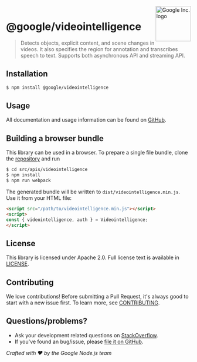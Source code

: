 <img src="https://avatars0.githubusercontent.com/u/1342004?v=3&s=96" alt="Google Inc. logo" title="Google" align="right" height="96" width="96"/>

# @google/videointelligence

> Detects objects, explicit content, and scene changes in videos. It also specifies the region for annotation and transcribes speech to text. Supports both asynchronous API and streaming API.

## Installation

```sh
$ npm install @google/videointelligence
```

## Usage
All documentation and usage information can be found on [GitHub](https://github.com/googleapis/google-api-nodejs-client).

## Building a browser bundle

This library can be used in a browser. To prepare a single file bundle, clone the
[repository](https://github.com/googleapis/google-api-nodejs-client) and run

```sh
$ cd src/apis/videointelligence
$ npm install
$ npm run webpack
```

The generated bundle will be written to `dist/videointelligence.min.js`. Use it from your HTML file:

```html
<script src="/path/to/videointelligence.min.js"></script>
<script>
const { videointelligence, auth } = Videointelligence;
</script>
```

## License
This library is licensed under Apache 2.0. Full license text is available in [LICENSE](https://github.com/googleapis/google-api-nodejs-client/blob/master/LICENSE).

## Contributing
We love contributions! Before submitting a Pull Request, it's always good to start with a new issue first. To learn more, see [CONTRIBUTING](https://github.com/google/google-api-nodejs-client/blob/master/.github/CONTRIBUTING.md).

## Questions/problems?
* Ask your development related questions on [StackOverflow](http://stackoverflow.com/questions/tagged/google-api-nodejs-client).
* If you've found an bug/issue, please [file it on GitHub](https://github.com/googleapis/google-api-nodejs-client/issues).


*Crafted with ❤️ by the Google Node.js team*

